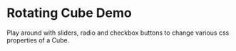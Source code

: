 # Rotating Cube Demo

Play around with sliders, radio and checkbox buttons to change various css properties of a Cube.
